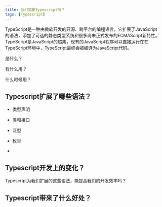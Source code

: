 ```yaml
---
title: 我们需要Typescript吗？
tags: [Typescript]
---
```

TypeScript是一种由微软开发的开源、跨平台的编程语言。它扩展了JavaScript的语法，添加了可选的静态类型系统和很多尚未正式发布的ECMAScript新特性。TypeScript是JavaScript的超集，现有的JavaScript程序可以直接运行在在TypeScript环境中，TypeScript最终会被编译为JavaScript代码。

<!--more-->

是什么？

有什么用？

什么时候用？


## Typescript扩展了哪些语法？

* 类型声明

* 类和接口

* 泛型

* 枚举

* 

## Typescript开发上的变化？

Typescript为我们扩展的这些语法，能提高我们的开发效率吗？ 

## Typescript带来了什么好处？


